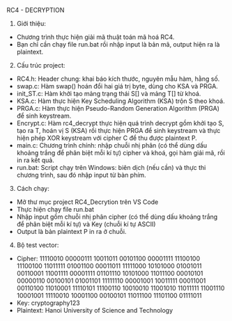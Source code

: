 RC4 - DECRYPTION
1. Giới thiệu:
- Chương trình thực hiện giải mã thuật toán mã hoá RC4.
- Bạn chỉ cần chạy file run.bat rồi nhập input là bản mã, output hiện ra là plaintext.
2. Cấu trúc project:
- RC4.h: Header chung: khai báo kích thước, nguyên mẫu hàm, hằng số.
- swap.c: Hàm swap() hoán đổi hai giá trị byte, dùng cho KSA và PRGA.
- init_ST.c: Hàm khởi tạo mảng trạng thái S[] và mảng T[] từ khoá.
- KSA.c: Hàm thực hiện Key Scheduling Algorithm (KSA) trộn S theo khoá.
- PRGA.c: Hàm thực hiện Pseudo-Random Generation Algorithm (PRGA) để sinh keystream.
- Encrypt.c: Hàm rc4_decrypt thực hiện quá trình decrypt gồm khởi tạo S, tạo ra T, hoán vị S (KSA) rồi thực hiện PRGA để sinh keystream và thực hiện phép XOR keystream với cipher C để thu được plaintext P.
- main.c: Chương trình chính: nhập chuỗi nhị phân (có thể dùng dấu khoảng trắng để phân biệt mỗi kí tự) cipher và khoá, gọi hàm giải mã, rồi in ra kết quả.
- run.bat: Script chạy trên Windows: biên dịch (nếu cần) và thực thi chương trình, sau đó nhập input từ bàn phím.
3. Cách chạy:
- Mở thư mục project RC4_Decrytion trên VS Code
- Thực hiện chạy file run.bat
- Nhập input gồm chuỗi nhị phân cipher (có thể dùng dấu khoảng trắng để phân biệt mỗi kí tự) và Key (chuỗi kí tự ASCII)
- Output là bản plaintext P in ra ở chuỗi.
4. Bộ test vector:
- Cipher: 11110010 00000111 10011011 00101100 00001111 11100100 11100100 11011111 01001100 00011011 11111000 10101000 01001011 00110001 11001111 00001111 01101110 10101000 11011100 00010101 00000110 00100101 01001101 11111110 00001001 10011111 00011001 00110100 11010001 11110101 11100110 10010010 11001010 11011111 11001110 10001001 11110010 10001100 00100101 11011100 11101100 01111011
- Key: cryptography123
- Plaintext: Hanoi University of Science and Technology